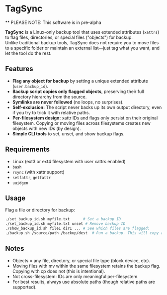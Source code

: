 # TagSync

** PLEASE NOTE: This software is in pre-alpha

**TagSync** is a Linux-only backup tool that uses extended attributes (`xattrs`) to flag files, directories, or special files ("objects") for backup.  
Unlike traditional backup tools, TagSync does not require you to move files to a specific folder or maintain an external list—just tag what you want, and let the tool do the rest.

## Features

- **Flag any object for backup** by setting a unique extended attribute (`user.backup_id`).
- **Backup script copies only flagged objects**, preserving their full directory hierarchy from the source.
- **Symlinks are never followed** (no loops, no surprises).
- **Self-exclusion:** The script never backs up its own output directory, even if you try to trick it with relative paths.
- **Per-filesystem design:** xattr IDs and flags only persist on their original filesystem. Copying or moving files across filesystems creates new objects with new IDs (by design).
- **Simple CLI tools** to set, unset, and show backup flags.

## Requirements

- Linux (ext3 or ext4 filesystem with user xattrs enabled)
- `bash`
- `rsync` (with xattr support)
- `setfattr`, `getfattr`
- `uuidgen`

## Usage

Flag a file or directory for backup:
```bash
./set_backup_id.sh myfile.txt      # Set a backup ID
./set_backup_id.sh myfile.txt unset # Remove backup ID
./show_backup_id.sh file1 dir1 ... # See which files are flagged:
./backup.sh /source/path /backup/dest  # Run a backup. This will copy all flagged objects (and, if a directory is flagged, all its contents) into /backup/dest, preserving full source paths.
```

## Notes
- Objects = any file, directory, or special file type (block device, etc).
- Moving files with mv within the same filesystem retains the backup flag. Copying with cp does not (this is intentional).
- Not cross-filesystem: IDs are only meaningful per-filesystem.
- For best results, always use absolute paths (though relative paths are supported).



